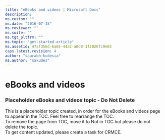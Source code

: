```yaml
---
title: "eBooks and videos | Microsoft Docs"
description:
ms.custom: ""
ms.date: "2016-07-15"
ms.reviewer: ""
ms.suite: ""
ms.tgt_pltfrm: ""
ms.topic: "get-started-article"
ms.assetid: 47af356d-6a65-44a2-a0d8-1f2020fc9e03
caps.latest.revision: 4
author: "saurabh-kudesia"
ms.author: "sakudes"
---
```

# eBooks and videos
### Placeholder eBooks and videos topic - Do Not Delete  
This is a placeholder topic created, in order for the eBooks and videos page to appear in the TOC. Feel free to rearrange the TOC.  
To remove the page from TOC, move it to Not in TOC but please do not delete the topic.  
To get content updated, please create a task for CRMCE.
